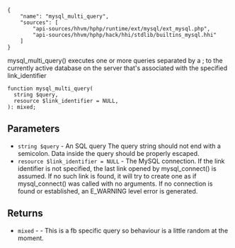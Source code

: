 ``` yamlmeta
{
    "name": "mysql_multi_query",
    "sources": [
        "api-sources/hhvm/hphp/runtime/ext/mysql/ext_mysql.php",
        "api-sources/hhvm/hphp/hack/hhi/stdlib/builtins_mysql.hhi"
    ]
}
```




mysql_multi_query() executes one or more queries separated by a ; to the
currently active database on the server that's associated with the specified
link_identifier




``` Hack
function mysql_multi_query(
  string $query,
  resource $link_identifier = NULL,
): mixed;
```




## Parameters




+ ` string $query ` - An SQL query
  The query string should not end with a
  semicolon. Data inside the query should be
  properly escaped.
+ ` resource $link_identifier = NULL ` - The MySQL connection. If the link
  identifier is not specified, the last link
  opened by mysql_connect() is assumed. If
  no such link is found, it will try to
  create one as if mysql_connect() was
  called with no arguments. If no connection
  is found or established, an E_WARNING
  level error is generated.




## Returns




* ` mixed ` - - This is a fb specific query so behaviour is a little random
  at the moment.
<!-- HHAPIDOC -->
